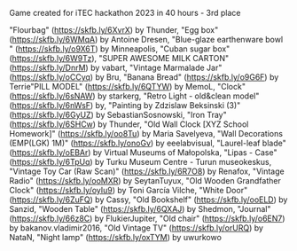 Game created for iTEC hackathon 2023 in 40 hours - 3rd place

"Flourbag" (https://skfb.ly/6XvrX) by Thunder, "Egg box" (https://skfb.ly/6WMqA) by Antoine Dresen, "Blue-glaze earthenware bowl " (https://skfb.ly/o9X6T) by Minneapolis, "Cuban sugar box" (https://skfb.ly/6W9Tz), "SUPER AWESOME MILK CARTON" (https://skfb.ly/DnrM) by vabart, "Vintage Marmalade Jar" (https://skfb.ly/oCCyq) by Bru, "Banana Bread" (https://skfb.ly/o9G6F) by Terrie"PILL MODEL" (https://skfb.ly/6QTYW) by MemoL, "Clock" (https://skfb.ly/6sNAW) by starkerg, "Retro Light - old&clean model" (https://skfb.ly/6nWsF) by, "Painting by Zdzislaw Beksinski (3)" (https://skfb.ly/6GyUZ) by SebastianSosnowski, "Iron Tray" (https://skfb.ly/6SHCw) by Thunder, "Old Wall Clock [XYZ School Homework]" (https://skfb.ly/oo8Tu) by Maria Savelyeva, "Wall Decorations (EMP(LGK) 1M)" (https://skfb.ly/onoGv) by eeelabvisual, "Laurel-leaf blade" (https://skfb.ly/oEBAr) by Virtual Museums of Małopolska, "Lipas - Case" (https://skfb.ly/6TpUq) by Turku Museum Centre - Turun museokeskus, "Vintage Toy Car (Raw Scan)" (https://skfb.ly/6R7O8) by Renafox, "Vintage Radio" (https://skfb.ly/ooMXR) by SeytanTuyux, "Old Wooden Grandfather Clock" (https://skfb.ly/oyIu9) by Toni García Vilche, "White Door" (https://skfb.ly/6ZuFQ) by Cassy, "Old Bookshelf" (https://skfb.ly/ooELD) by Sanzid, "Wooden Table" (https://skfb.ly/6QXAJ) by Shedmon, "Journal" (https://skfb.ly/66z8C) by FlukierJupiter, "Old chair" (https://skfb.ly/o6EN7) by bakanov.vladimir2016, "Old Vintage TV" (https://skfb.ly/orURQ) by NataN, "Night lamp" (https://skfb.ly/oxTYM) by uwurkowo
